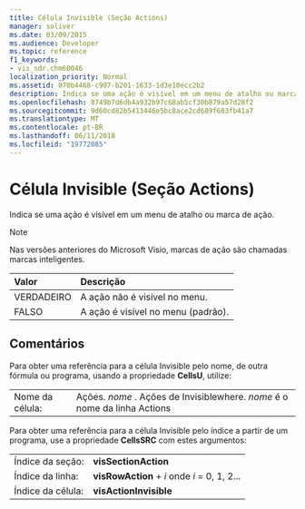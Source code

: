 ```yaml
---
title: Célula Invisible (Seção Actions)
manager: soliver
ms.date: 03/09/2015
ms.audience: Developer
ms.topic: reference
f1_keywords:
- vis_sdr.chm60046
localization_priority: Normal
ms.assetid: 070b4468-c907-b201-1633-1d3e10ecc2b2
description: Indica se uma ação é visível em um menu de atalho ou marca de ação.
ms.openlocfilehash: 8749b7d6db4a932b97c68ab5cf30b879a57d28f2
ms.sourcegitcommit: 9d60cd82b5413446e5bc8ace2cd689f683fb41a7
ms.translationtype: MT
ms.contentlocale: pt-BR
ms.lasthandoff: 06/11/2018
ms.locfileid: "19772085"
---
```

# <a name="invisible-cell-actions-section"></a>Célula Invisible (Seção Actions)

Indica se uma ação é visível em um menu de atalho ou marca de ação. 
  
> [!NOTE]
> Nas versões anteriores do Microsoft Visio, marcas de ação são chamadas marcas inteligentes. 
  
|**Valor**|**Descrição**|
|:-----|:-----|
|VERDADEIRO  <br/> |A ação não é visível no menu.  <br/> |
|FALSO  <br/> |A ação é visível no menu (padrão).  <br/> |
   
## <a name="remarks"></a>Comentários

Para obter uma referência para a célula Invisible pelo nome, de outra fórmula ou programa, usando a propriedade **CellsU**, utilize: 
  
|||
|:-----|:-----|
|Nome da célula:  <br/> |Ações. *nome* . Ações de Invisiblewhere.  *nome* é o nome da linha Actions  <br/> |
   
Para obter uma referência para a célula Invisible pelo índice a partir de um programa, use a propriedade **CellsSRC** com estes argumentos: 
  
|||
|:-----|:-----|
|Índice da seção:  <br/> |**visSectionAction** <br/> |
|Índice da linha:  <br/> |**visRowAction** +  *i* onde *i* = 0, 1, 2...  <br/> |
|Índice da célula:  <br/> |**visActionInvisible** <br/> |
   

